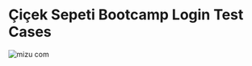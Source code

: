 # Çiçek Sepeti Bootcamp Login Test Cases

![mizu com](https://user-images.githubusercontent.com/37184598/149760778-a6b81f31-6d3a-430e-a89d-a16101d71ae2.png)
